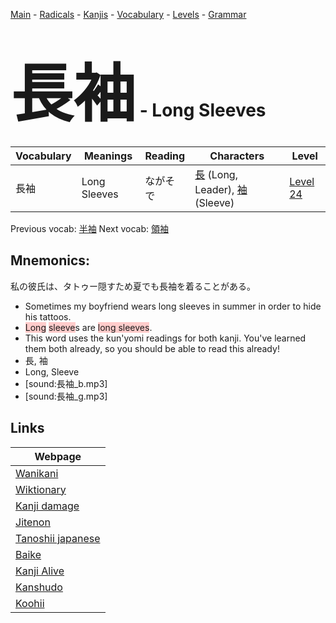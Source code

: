 <style> bigfont {font-size: 100px}</style>
[Main](../README.md) -
[Radicals](../radicals.md) -
[Kanjis](../kanjis.md) -
[Vocabulary](../vocabulary.md) -
[Levels](../levels.md) -
[Grammar](../grammar.md)
# <bigfont> 長袖</bigfont> - Long Sleeves 

| Vocabulary | Meanings | Reading | Characters | Level |
| --- | --- | --- | --- | --- |
| 長袖 | Long Sleeves | ながそで |  [長](../kanjis/長.md) (Long, Leader), [袖](../kanjis/袖.md) (Sleeve) | [Level 24](../levels/wk_level24.md) |

Previous vocab: [半袖](半袖.md) Next vocab: [領袖](領袖.md) 

## Mnemonics:
私の彼氏は、タトゥー隠すため夏でも長袖を着ることがある。
* Sometimes my boyfriend wears long sleeves in summer in order to hide his tattoos.
* <span style="background-color:#ffcccb"> Long</span> <span style="background-color:#ffcccb"> sleeve</span>s are <span style="background-color:#ffcccb"> long sleeves</span>.
* This word uses the kun'yomi readings for both kanji. You've learned them both already, so you should be able to read this already!
* 長, 袖
* Long, Sleeve
* [sound:長袖_b.mp3]
* [sound:長袖_g.mp3]


## Links 

| Webpage |
| --- |
| [Wanikani          ](https://www.wanikani.com/kanji/長袖) |
| [Wiktionary        ](https://en.wiktionary.org/wiki/長袖) |
| [Kanji damage      ](http://www.kanjidamage.com/kanji/search?utf8=✓&q=長袖) |
| [Jitenon           ](https://jitenon.com/kanji/長袖) |
| [Tanoshii japanese ](https://www.tanoshiijapanese.com/dictionary/kanji.cfm?k=長袖) |
| [Baike             ](https://baike.baidu.com/item/長袖) |
| [Kanji Alive       ](https://app.kanjialive.com/長袖) |
| [Kanshudo          ](https://www.kanshudo.com/searchmn?q=長袖) |
| [Koohii            ](https://kanji.koohii.com/study/kanji/長袖) |
